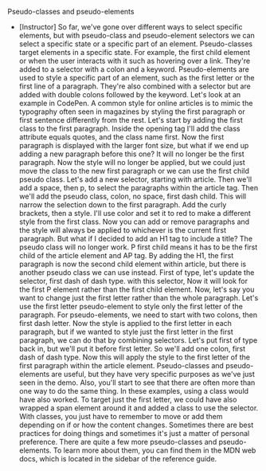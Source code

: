 Pseudo-classes and pseudo-elements
- [Instructor] So far, we've gone over different ways to select specific elements, but with pseudo-class and pseudo-element selectors we can select a specific state or a specific part of an element. Pseudo-classes target elements in a specific state. For example, the first child element or when the user interacts with it such as hovering over a link. They're added to a selector with a colon and a keyword. Pseudo-elements are used to style a specific part of an element, such as the first letter or the first line of a paragraph. They're also combined with a selector but are added with double colons followed by the keyword. Let's look at an example in CodePen. A common style for online articles is to mimic the typography often seen in magazines by styling the first paragraph or first sentence differently from the rest. Let's start by adding the first class to the first paragraph. Inside the opening tag I'll add the class attribute equals quotes, and the class name first. Now the first paragraph is displayed with the larger font size, but what if we end up adding a new paragraph before this one? It will no longer be the first paragraph. Now the style will no longer be applied, but we could just move the class to the new first paragraph or we can use the first child pseudo class. Let's add a new selector, starting with article. Then we'll add a space, then p, to select the paragraphs within the article tag. Then we'll add the pseudo class, colon, no space, first dash child. This will narrow the selection down to the first paragraph. Add the curly brackets, then a style. I'll use color and set it to red to make a different style from the first class. Now you can add or remove paragraphs and the style will always be applied to whichever is the current first paragraph. But what if I decided to add an H1 tag to include a title? The pseudo class will no longer work. P first child means it has to be the first child of the article element and AP tag. By adding the H1, the first paragraph is now the second child element within article, but there is another pseudo class we can use instead. First of type, let's update the selector, first dash of dash type. with this selector, Now it will look for the first P element rather than the first child element. Now, let's say you want to change just the first letter rather than the whole paragraph. Let's use the first letter pseudo-element to style only the first letter of the paragraph. For pseudo-elements, we need to start with two colons, then first dash letter. Now the style is applied to the first letter in each paragraph, but if we wanted to style just the first letter in the first paragraph, we can do that by combining selectors. Let's put first of type back in, but we'll put it before first letter. So we'll add one colon, first dash of dash type. Now this will apply the style to the first letter of the first paragraph within the article element. Pseudo-classes and pseudo-elements are useful, but they have very specific purposes as we've just seen in the demo. Also, you'll start to see that there are often more than one way to do the same thing. In these examples, using a class would have also worked. To target just the first letter, we could have also wrapped a span element around it and added a class to use the selector. With classes, you just have to remember to move or add them depending on if or how the content changes. Sometimes there are best practices for doing things and sometimes it's just a matter of personal preference. There are quite a few more pseudo-classes and pseudo-elements. To learn more about them, you can find them in the MDN web docs, which is located in the sidebar of the reference guide.